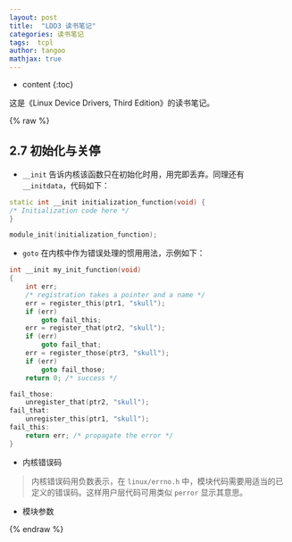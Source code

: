 ```yaml
---
layout: post
title:  "LDD3 读书笔记"
categories: 读书笔记
tags:  tcpl
author: tangoo
mathjax: true
---
```



* content
{:toc}

这是《Linux Device Drivers, Third Edition》的读书笔记。





{% raw %}

## 2.7 初始化与关停

* `__init` 告诉内核该函数只在初始化时用，用完即丢弃。同理还有 `__initdata`，代码如下：

```cpp
static int __init initialization_function(void) {
/* Initialization code here */ 
}

module_init(initialization_function);
```

* `goto` 在内核中作为错误处理的惯用用法，示例如下：

```cpp
int __init my_init_function(void) 
{
    int err;
    /* registration takes a pointer and a name */ 
    err = register_this(ptr1, "skull");
    if (err)
        goto fail_this;
    err = register_that(ptr2, "skull"); 
    if (err)
        goto fail_that;
    err = register_those(ptr3, "skull"); 
    if (err)
        goto fail_those; 
    return 0; /* success */

fail_those:
    unregister_that(ptr2, "skull");
fail_that:
    unregister_this(ptr1, "skull");
fail_this:
    return err; /* propagate the error */
} 
```

* 内核错误码
> 内核错误码用负数表示，在 `linux/errno.h` 中，模块代码需要用适当的已定义的错误码。这样用户层代码可用类似 `perror` 显示其意思。

* 模块参数



{% endraw %}
